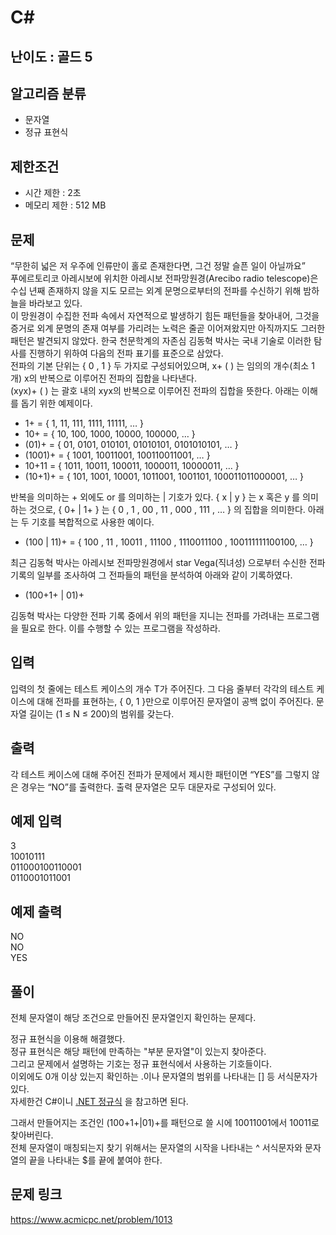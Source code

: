# C#

## 난이도 : 골드 5

## 알고리즘 분류
  - 문자열
  - 정규 표현식

## 제한조건
  - 시간 제한 : 2초
  - 메모리 제한 : 512 MB

## 문제
“무한히 넓은 저 우주에 인류만이 홀로 존재한다면, 그건 정말 슬픈 일이 아닐까요”<br/>
푸에르토리코 아레시보에 위치한 아레시보 전파망원경(Arecibo radio telescope)은 수십 년째 존재하지 않을 지도 모르는 외계 문명으로부터의 전파를 수신하기 위해 밤하늘을 바라보고 있다.<br/>
이 망원경이 수집한 전파 속에서 자연적으로 발생하기 힘든 패턴들을 찾아내어, 그것을 증거로 외계 문명의 존재 여부를 가리려는 노력은 줄곧 이어져왔지만 아직까지도 그러한 패턴은 발견되지 않았다. 한국 천문학계의 자존심 김동혁 박사는 국내 기술로 이러한 탐사를 진행하기 위하여 다음의 전파 표기를 표준으로 삼았다.<br/>
전파의 기본 단위는 { 0 , 1 } 두 가지로 구성되어있으며, x+ ( ) 는 임의의 개수(최소 1개) x의 반복으로 이루어진 전파의 집합을 나타낸다.<br/>
(xyx)+ ( ) 는 괄호 내의 xyx의 반복으로 이루어진 전파의 집합을 뜻한다. 아래는 이해를 돕기 위한 예제이다.<br/>

  - 1+ = { 1, 11, 111, 1111, 11111, … }
  - 10+ = { 10, 100, 1000, 10000, 100000, … }
  - (01)+ = { 01, 0101, 010101, 01010101, 0101010101, … }
  - (1001)+ = { 1001, 10011001, 100110011001, … }
  - 10+11 = { 1011, 10011, 100011, 1000011, 10000011, … }
  - (10+1)+ = { 101, 1001, 10001, 1011001, 1001101, 100011011000001, … }

반복을 의미하는 + 외에도 or 를 의미하는 | 기호가 있다. { x | y } 는 x 혹은 y 를 의미하는 것으로, { 0+ | 1+ } 는 { 0 , 1 , 00 , 11 , 000 , 111 , … } 의 집합을 의미한다. 아래는 두 기호를 복합적으로 사용한 예이다.<br/>

  - (100 | 11)+ = { 100 , 11 , 10011 , 11100 , 1110011100 , 100111111100100, … }

최근 김동혁 박사는 아레시보 전파망원경에서 star Vega(직녀성) 으로부터 수신한 전파 기록의 일부를 조사하여 그 전파들의 패턴을 분석하여 아래와 같이 기록하였다.<br/>

  - (100+1+ | 01)+

김동혁 박사는 다양한 전파 기록 중에서 위의 패턴을 지니는 전파를 가려내는 프로그램을 필요로 한다. 이를 수행할 수 있는 프로그램을 작성하라.<br/>


## 입력
입력의 첫 줄에는 테스트 케이스의 개수 T가 주어진다. 그 다음 줄부터 각각의 테스트 케이스에 대해 전파를 표현하는, { 0, 1 }만으로 이루어진 문자열이 공백 없이 주어진다. 문자열 길이는 (1 ≤ N ≤ 200)의 범위를 갖는다.<br/>


## 출력
각 테스트 케이스에 대해 주어진 전파가 문제에서 제시한 패턴이면 “YES”를 그렇지 않은 경우는 “NO”를 출력한다. 출력 문자열은 모두 대문자로 구성되어 있다.<br/>


## 예제 입력
3<br/>
10010111<br/>
011000100110001<br/>
0110001011001<br/>

## 예제 출력
NO<br/>
NO<br/>
YES<br/>


## 풀이
전체 문자열이 해당 조건으로 만들어진 문자열인지 확인하는 문제다.<br/>


정규 표현식을 이용해 해결했다.<br/>
정규 표현식은 해당 패턴에 만족하는 "부분 문자열"이 있는지 찾아준다.<br/>
그리고 문제에서 설명하는 기호는 정규 표현식에서 사용하는 기호들이다.<br/>
이외에도 0개 이상 있는지 확인하는 .이나 문자열의 범위를 나타내는 [] 등 서식문자가 있다.<br/>
자세한건 C#이니 [.NET 정규식](https://learn.microsoft.com/ko-kr/dotnet/standard/base-types/regular-expressions) 을 참고하면 된다.<br/>


그래서 만들어지는 조건인 (100+1+|01)+를 패턴으로 쓸 시에 10011001에서 10011로 찾아버린다.<br/>
전체 문자열이 매칭되는지 찾기 위해서는 문자열의 시작을 나타내는 ^ 서식문자와 문자열의 끝을 나타내는 $를 끝에 붙여야 한다.<br/>


## 문제 링크
https://www.acmicpc.net/problem/1013